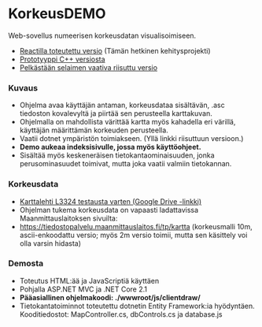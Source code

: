 # KorkeusDEMO
Web-sovellus numeerisen korkeusdatan visualisoimiseen.
- [Reactilla toteutettu versio](https://github.com/imf-code/KorkeusREACT) (Tämän hetkinen kehitysprojekti)
- [Prototyyppi C++ versiosta](https://github.com/imf-code/KorkeusCPP)
- [Pelkästään selaimen vaativa riisuttu versio](https://github.com/imf-code/KorkeusDEMOnoMVC)

### Kuvaus
- Ohjelma avaa käyttäjän antaman, korkeusdataa sisältävän, .asc tiedoston kovalevyltä ja piirtää sen perusteella karttakuvan.
- Ohjelmalla on mahdollista värittää kartta myös kahadella eri värillä, käyttäjän määrittämän korkeuden perusteella.
- Vaatii dotnet ympäristön toimiakseen. (Yllä linkki riisuttuun versioon.)
- **Demo aukeaa indeksisivulle, jossa myös käyttöohjeet.**
- Sisältää myös keskeneräisen tietokantaominaisuuden, jonka perusominasuudet toimivat, mutta joka vaatii valmiin tietokannan.

### Korkeusdata
-  [Karttalehti L3324 testausta varten (Google Drive -linkki)](https://drive.google.com/open?id=1NEDHwa4FT27VzYHhrSQeiCt0eli4hdzc)
- Ohjelman tukema korkeusdata on vapaasti ladattavissa Maanmittauslaitoksen sivuilta:
- https://tiedostopalvelu.maanmittauslaitos.fi/tp/kartta (korkeusmalli 10m, ascii-enkoodattu versio; myös 2m versio toimii, mutta sen käsittely voi olla varsin hidasta)

### Demosta
- Toteutus HTML:ää ja JavaScriptiä käyttäen
- Pohjalla ASP.NET MVC ja .NET Core 2.1
- **Pääasiallinen ohjelmakoodi: ./wwwroot/js/clientdraw/**
- Tietokantatoiminnot toteutettu dotnetin Entity Framework:ia hyödyntäen. Kooditiedostot: MapController.cs, dbControls.cs ja database.js
